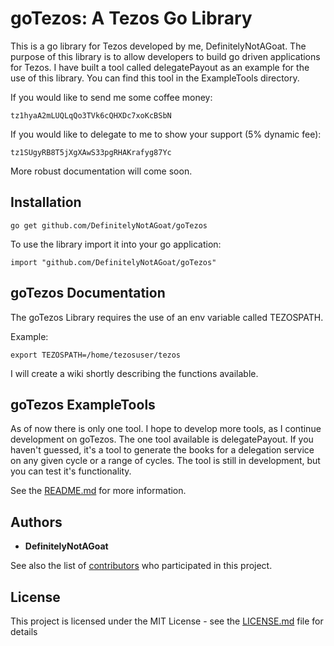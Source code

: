 # goTezos: A Tezos Go Library

This is a go library for Tezos developed by me, DefinitelyNotAGoat. The purpose of this library is to allow developers to build go driven applications for Tezos. I have built a tool called delegatePayout
as an example for the use of this library. You can find this tool in the ExampleTools directory.

If you would like to send me some coffee money:
```
tz1hyaA2mLUQLqQo3TVk6cQHXDc7xoKcBSbN
```

If you would like to delegate to me to show your support (5% dynamic fee):
```
tz1SUgyRB8T5jXgXAwS33pgRHAKrafyg87Yc
```


More robust documentation will come soon.

## Installation
```
go get github.com/DefinitelyNotAGoat/goTezos
```

To use the library import it into your go application:
```
import "github.com/DefinitelyNotAGoat/goTezos"
```


## goTezos Documentation
The goTezos Library requires the use of an env variable called TEZOSPATH.


Example:

```
export TEZOSPATH=/home/tezosuser/tezos
```

I will create a wiki shortly describing the functions available.


## goTezos ExampleTools
As of now there is only one tool. I hope to develop more tools, as I continue development on goTezos. The one tool available is delegatePayout. If you haven't guessed, it's a tool to generate the books for a delegation service on any given cycle or a range of cycles. The tool is still in development, but you can test it's functionality.

See the [README.md](https://github.com/DefinitelyNotAGoat/goTezos/blob/master/ExampleTools/delegationPayout/README.md) for more information.

## Authors

* **DefinitelyNotAGoat**

See also the list of [contributors](https://github.com/DefinitelyNotAGoat/goTezos/graphs/contributors) who participated in this project.

## License

This project is licensed under the MIT License - see the [LICENSE.md](LICENSE.md) file for details
